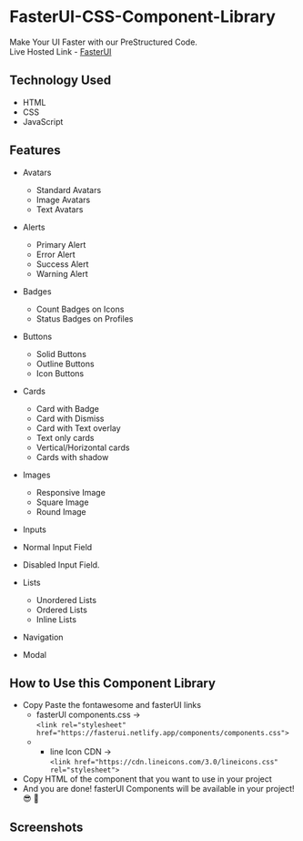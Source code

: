 # FasterUI-CSS-Component-Library 
 Make Your UI Faster with our PreStructured Code. \
 Live Hosted Link - [FasterUI](https://fasterui.netlify.app/)


## Technology Used 
- HTML
- CSS
- JavaScript

## Features
- Avatars
  - Standard Avatars
  - Image Avatars
  - Text Avatars
  
- Alerts
  - Primary Alert
  - Error Alert
  - Success Alert
  - Warning Alert

- Badges
  - Count Badges on Icons
  - Status Badges on Profiles

- Buttons
  - Solid Buttons
  - Outline Buttons
  - Icon Buttons
  
- Cards
  - Card with Badge
  - Card with Dismiss
  - Card with Text overlay
  - Text only cards
  - Vertical/Horizontal cards 
  - Cards with shadow
  
- Images
  - Responsive Image
  - Square Image
  - Round Image

- Inputs
-  Normal Input Field
-  Disabled Input Field.

- Lists
  - Unordered Lists
  - Ordered Lists
  - Inline Lists

- Navigation

- Modal


## How to Use this Component Library
- Copy Paste the fontawesome and fasterUI links
  - fasterUI components.css  -> <br /> ```<link rel="stylesheet" href="https://fasterui.netlify.app/components/components.css">``` <br />
  - - line Icon CDN        -> <br /> ```<link href="https://cdn.lineicons.com/3.0/lineicons.css" rel="stylesheet">``` <br />
- Copy HTML of the component that you want to use in your project
- And you are done! fasterUI Components will be available in your project! :sunglasses: 🥳

## Screenshots
![]() <br /><br />

